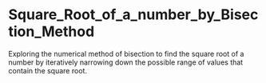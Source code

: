 # Square_Root_of_a_number_by_Bisection_Method
Exploring the numerical method of bisection to find the square root of a number by iteratively narrowing down the possible range of values that contain the square root.
